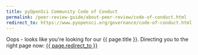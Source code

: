 ```yaml
---
title: pyOpenSci Community Code of Conduct
permalink: /peer-review-guide/about-peer-review/code-of-conduct.html
redirect_to: https://www.pyopensci.org/governance/code-of-conduct.html
---
```


Oops - looks like you're looking for our {{ page.title }}. Directing you
to the right page now: <a href="{{ page.redirect_to }}"> {{ page.redirect_to }} </a>
